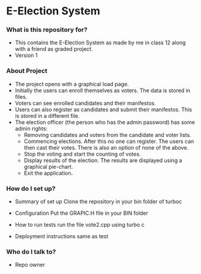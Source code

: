 # E-Election System #

### What is this repository for? ###

* This contains the E-Election System as made by me in class 12 along with a friend as graded project.
* Version 1

### About Project ###
* The project opens with a graphical load page.
* Initially the users can enroll themselves as voters. The data is stored in files.
* Voters can see enrolled candidates and their manifestos.
* Users can also register as candidates and submit their manifestos. This is stored in a different file.
* The election officer (the person who has the admin password) has some admin rights:
   * Removing candidates and voters from the candidate and voter lists.
   * Commencing elections. After this no one can register. The users can then cast their votes. There is also an option of none of the above.
   * Stop the voting and start the counting of votes.
   * Display results of the election. The results are displayed using a graphical pie-chart.
   * Exit the application.
   
### How do I set up? ###

* Summary of set up
  Clone the repository in your bin folder of turboc 
 
* Configuration
  Put the GRAPIC.H file in your BIN folder 

* How to run tests
  run the file vote2.cpp using turbo c 

* Deployment instructions
  same as test
   
### Who do I talk to? ###

* Repo owner

